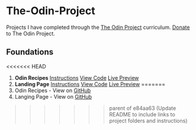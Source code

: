 # The-Odin-Project
Projects I have completed through the [The Odin Project](https://www.theodinproject.com/) curriculum. [Donate](https://www.theodinproject.com/support_us) to The Odin Project.

## Foundations
<<<<<<< HEAD
1. **Odin Recipes** 
    [Instructions](https://www.theodinproject.com/lessons/foundations-recipes)
    [View Code](https://github.com/bryn24k/The-Odin-Project/tree/main/Foundations/Odin%20Recipes) 
    [Live Preview](https://bryn24k.github.io/The-Odin-Project/Foundations/Odin%20Recipes/index.html)
2. **Landing Page** 
    [Instructions](https://www.theodinproject.com/lessons/foundations-landing-page)
    [View Code](https://github.com/bryn24k/The-Odin-Project/tree/main/Foundations/Landing%20Page)
    [Live Preview](https://bryn24k.github.io/The-Odin-Project/Foundations/Landing%20Page/index.html)
=======
1. Odin Recipes - View on [GitHub](https://bryn24k.github.io/The-Odin-Project/Foundations/Odin%20Recipes/index.html)
2. Langing Page - View on [GitHub](https://bryn24k.github.io/The-Odin-Project/Foundations/Landing%20Page/index.html)
>>>>>>> parent of e84aa63 (Update README to include links to project folders and instructions)
